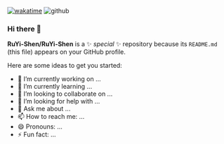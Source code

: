 [![wakatime](https://wakatime.com/badge/user/0c094103-68b6-444a-9f05-ba265d96fcee.svg)](https://wakatime.com/@0c094103-68b6-444a-9f05-ba265d96fcee)
![github](https://komarev.com/ghpvc/?username=ruyi-shen&color=blue)

### Hi there 👋

**RuYi-Shen/RuYi-Shen** is a ✨ _special_ ✨ repository because its `README.md` (this file) appears on your GitHub profile.

Here are some ideas to get you started:

- 🔭 I’m currently working on ...
- 🌱 I’m currently learning ...
- 👯 I’m looking to collaborate on ...
- 🤔 I’m looking for help with ...
- 💬 Ask me about ...
- 📫 How to reach me: ...
- 😄 Pronouns: ...
- ⚡ Fun fact: ...

